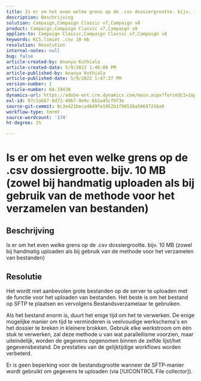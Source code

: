 ```yaml
---
title: Is er om het even welke grens op de .csv dossiergrootte. bijv. 10 MB (zowel bij handmatig uploaden als bij gebruik van de methode voor het verzamelen van bestanden)
description: Beschrijving
solution: Campaign,Campaign Classic v7,Campaign v8
product: Campaign,Campaign Classic v7,Campaign v8
applies-to: Campaign Classic,Campaign Classic v7,Campaign v8
keywords: KCS,limiet .csv 10 mb
resolution: Resolution
internal-notes: null
bug: false
article-created-by: Ananya Kuthiala
article-created-date: 5/9/2022 1:46:08 PM
article-published-by: Ananya Kuthiala
article-published-date: 5/9/2022 1:47:27 PM
version-number: 1
article-number: KA-19430
dynamics-url: https://adobe-ent.crm.dynamics.com/main.aspx?forceUCI=1&pagetype=entityrecord&etn=knowledgearticle&id=74664e5e-9ecf-ec11-a7b5-0022480a8e40
exl-id: 07c1a667-0d72-4967-9e9c-6b1a45cf9f3e
source-git-commit: 0c3e421beca46d9fe1952b1f98538a50697216a0
workflow-type: tm+mt
source-wordcount: '174'
ht-degree: 1%

---
```


# Is er om het even welke grens op de .csv dossiergrootte. bijv. 10 MB (zowel bij handmatig uploaden als bij gebruik van de methode voor het verzamelen van bestanden)

## Beschrijving

Is er om het even welke grens op de .csv dossiergrootte. bijv. 10 MB (zowel bij handmatig uploaden als bij gebruik van de methode voor het verzamelen van bestanden)

## Resolutie


Het wordt niet aanbevolen grote bestanden op de server te uploaden met de functie voor het uploaden van bestanden. Het beste is om het bestand op SFTP te plaatsen en vervolgens Bestandsverzamelaar te gebruiken.

Als het bestand enorm is, duurt het enige tijd om het te verwerken. De enige mogelijke manier om tijd te verminderen is veelvoudige werkschema&#39;s en het dossier te breken in kleinere brokken. Gebruik elke werkstroom om één stuk te verwerken, zal deze methode u van wat parallellisme voorzien, maar uiteindelijk, worden de gegevens opgenomen binnen de zelfde lijst/het gegevensbestand. De prestaties van de gelijktijdige workflows worden verbeterd.

Er is geen beperking voor de bestandsgrootte wanneer de SFTP-manier wordt gebruikt om gegevens te uploaden (via [!UICONTROL File collector]).
